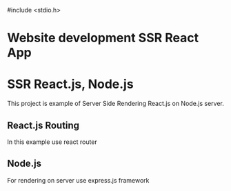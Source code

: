 #include <stdio.h>
# Website development SSR React App
# SSR React.js, Node.js

This project is example of Server Side Rendering React.js on Node.js server.


## React.js Routing

In this example use react router

## Node.js 

For rendering on server use express.js framework

